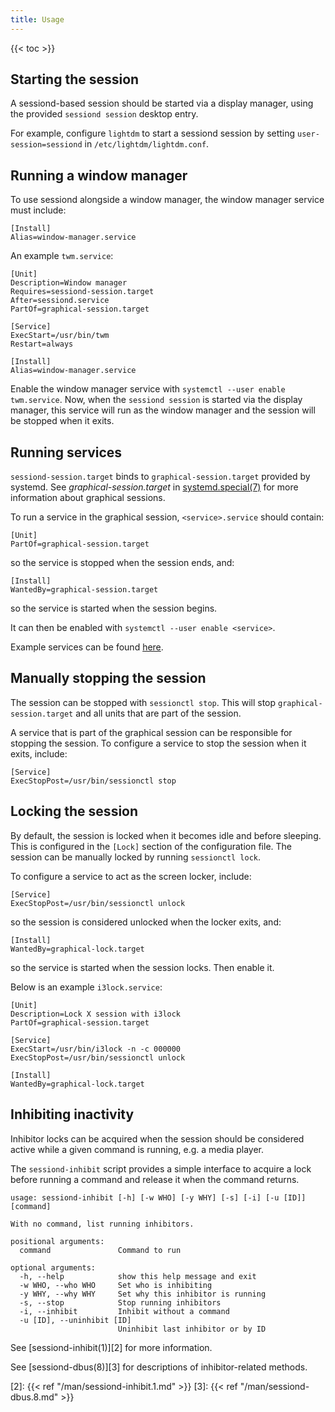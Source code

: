 ```yaml
---
title: Usage
---
```


{{< toc >}}

## Starting the session

A sessiond-based session should be started via a display manager, using
the provided `sessiond session` desktop entry.

For example, configure `lightdm` to start a sessiond session by setting
`user-session=sessiond` in `/etc/lightdm/lightdm.conf`.

## Running a window manager

To use sessiond alongside a window manager, the window manager service must
include:

```
[Install]
Alias=window-manager.service
```

An example `twm.service`:

```
[Unit]
Description=Window manager
Requires=sessiond-session.target
After=sessiond.service
PartOf=graphical-session.target

[Service]
ExecStart=/usr/bin/twm
Restart=always

[Install]
Alias=window-manager.service
```

Enable the window manager service with `systemctl --user enable twm.service`.
Now, when the `sessiond session` is started via the display manager, this
service will run as the window manager and the session will be stopped when it
exits.

## Running services

`sessiond-session.target` binds to `graphical-session.target` provided
by systemd. See _graphical-session.target_ in [systemd.special(7)][1]
for more information about graphical sessions.

To run a service in the graphical session, `<service>.service` should contain:

```
[Unit]
PartOf=graphical-session.target
```

so the service is stopped when the session ends, and:

```
[Install]
WantedBy=graphical-session.target
```

so the service is started when the session begins.

It can then be enabled with `systemctl --user enable <service>`.

Example services can be found [here][services].

[1]: https://www.freedesktop.org/software/systemd/man/systemd.special.html#graphical-session.target
[services]: <https://gist.github.com/jcrd/c53a8446f1483b355606ed27299919cb>

## Manually stopping the session

The session can be stopped with `sessionctl stop`. This will stop
`graphical-session.target` and all units that are part of the session.

A service that is part of the graphical session can be responsible for stopping
the session. To configure a service to stop the session when it exits, include:

```
[Service]
ExecStopPost=/usr/bin/sessionctl stop
```

## Locking the session

By default, the session is locked when it becomes idle and before sleeping.
This is configured in the `[Lock]` section of the configuration file.
The session can be manually locked by running `sessionctl lock`.

To configure a service to act as the screen locker, include:

```
[Service]
ExecStopPost=/usr/bin/sessionctl unlock
```

so the session is considered unlocked when the locker exits, and:

```
[Install]
WantedBy=graphical-lock.target
```

so the service is started when the session locks. Then enable it.

Below is an example `i3lock.service`:

```
[Unit]
Description=Lock X session with i3lock
PartOf=graphical-session.target

[Service]
ExecStart=/usr/bin/i3lock -n -c 000000
ExecStopPost=/usr/bin/sessionctl unlock

[Install]
WantedBy=graphical-lock.target
```

## Inhibiting inactivity

Inhibitor locks can be acquired when the session should be considered active
while a given command is running, e.g. a media player.

The `sessiond-inhibit` script provides a simple interface to acquire a lock
before running a command and release it when the command returns.

```
usage: sessiond-inhibit [-h] [-w WHO] [-y WHY] [-s] [-i] [-u [ID]] [command]

With no command, list running inhibitors.

positional arguments:
  command               Command to run

optional arguments:
  -h, --help            show this help message and exit
  -w WHO, --who WHO     Set who is inhibiting
  -y WHY, --why WHY     Set why this inhibitor is running
  -s, --stop            Stop running inhibitors
  -i, --inhibit         Inhibit without a command
  -u [ID], --uninhibit [ID]
                        Uninhibit last inhibitor or by ID
```

See [sessiond-inhibit(1)][2] for more information.

See [sessiond-dbus(8)][3] for descriptions of inhibitor-related methods.

[2]: {{< ref "/man/sessiond-inhibit.1.md" >}}
[3]: {{< ref "/man/sessiond-dbus.8.md" >}}
